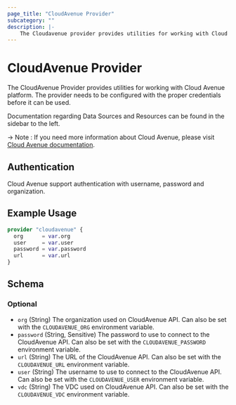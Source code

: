 ```yaml
---
page_title: "CloudAvenue Provider"
subcategory: ""
description: |-
    The Cloudavenue provider provides utilities for working with Cloud Avenue platform.
---
```


# CloudAvenue Provider

The CloudAvenue Provider provides utilities for working with Cloud Avenue platform.
The provider needs to be configured with the proper credentials before it can be used.

Documentation regarding Data Sources and Resources can be found in the sidebar to the left.

 -> Note : If you need more information about Cloud Avenue, please visit [Cloud Avenue documentation](https://wiki.cloudavenue.orange-business.com/w/index.php/Accueil).
## Authentication

Cloud Avenue support authentication with username, password and organization.

## Example Usage

```terraform
provider "cloudavenue" {
  org      = var.org
  user     = var.user
  password = var.password
  url      = var.url
}
```

<!-- schema generated by tfplugindocs -->
## Schema

### Optional

- `org` (String) The organization used on CloudAvenue API. Can also be set with the `CLOUDAVENUE_ORG` environment variable.
- `password` (String, Sensitive) The password to use to connect to the CloudAvenue API. Can also be set with the `CLOUDAVENUE_PASSWORD` environment variable.
- `url` (String) The URL of the CloudAvenue API. Can also be set with the `CLOUDAVENUE_URL` environment variable.
- `user` (String) The username to use to connect to the CloudAvenue API. Can also be set with the `CLOUDAVENUE_USER` environment variable.
- `vdc` (String) The VDC used on CloudAvenue API. Can also be set with the `CLOUDAVENUE_VDC` environment variable.

